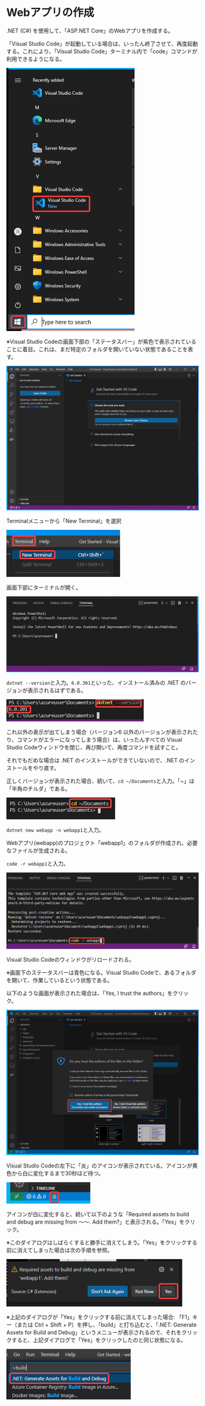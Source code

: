 # Webアプリの作成

.NET (C#) を使用して、「ASP.NET Core」のWebアプリを作成する。

「Visual Studio Code」が起動している場合は、いったん終了させて、再度起動する。これにより、「Visual Studio Code」ターミナル内で「code」コマンドが利用できるようになる。

![](images/ss-2022-04-03-23-35-50.png)

※Visual Studio Codeの画面下部の「ステータスバー」が紫色で表示されていることに着目。これは、まだ特定のフォルダを開いていない状態であることを表す。

![](images/ss-2022-04-03-23-37-26.png)

Terminalメニューから「New Terminal」を選択

![](images/ss-2022-04-03-23-38-55.png)

画面下部にターミナルが開く。

![](images/ss-2022-04-03-23-39-26.png)

`dotnet --version`と入力。`6.0.301`といった、インストール済みの .NET のバージョンが表示されるはずである。

![](images/ss-2022-04-03-23-44-42.png)

これ以外の表示が出てしまう場合（バージョン6 以外のバージョンが表示されたり、コマンドがエラーになってしまう場合）は、いったんすべての Visual Studio Codeウィンドウを閉じ、再び開いて、再度コマンドを試すこと。

それでもだめな場合は .NET のインストールができていないので、.NET のインストールをやり直す。

正しくバージョンが表示された場合、続いて、`cd ~/Documents`と入力。「~」は「半角のチルダ」である。

![](images/ss-2022-04-03-23-40-32.png)

`dotnet new webapp -n webapp1`と入力。

Webアプリ(webapp)のプロジェクト「webapp1」のフォルダが作成され、必要なファイルが生成される。

`code -r webapp1`と入力。

![](images/ss-2022-04-03-23-42-33.png)

Visual Studio Codeのウィンドウがリロードされる。

※画面下のステータスバーは青色になる。Visual Studio Codeで、あるフォルダを開いて、作業しているという状態である。

以下のような画面が表示された場合は、「Yes, I trust the authors」をクリック。

![](images/ss-2022-04-03-23-49-04.png)

Visual Studio Codeの左下に「炎」のアイコンが表示されている。アイコンが黄色から白に変化するまで30秒ほど待つ。

![](images/ss-2022-04-03-23-50-21.png)

アイコンが白に変化すると、続いて以下のような「Required assets to build and debug are missing from ～～. Add them?」と表示される。「Yes」をクリック。

※このダイアログはしばらくすると勝手に消えてしまう。「Yes」をクリックする前に消えてしまった場合は次の手順を参照。

![](images/ss-2022-04-03-23-50-37.png)

※上記のダイアログが「Yes」をクリックする前に消えてしまった場合: 「F1」キー（または Ctrl + Shift + P）を押し、「build」と打ち込むと、「.NET: Generate Assets for Build and Debug」というメニューが表示されるので、それをクリックすると、上記ダイアログで「Yes」をクリックしたのと同じ状態になる。

![](images/ss-2022-04-03-23-53-19.png)

